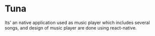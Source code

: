 # Tuna
Its' an native application used as music player which includes several songs, and design of music player are done using react-native.
